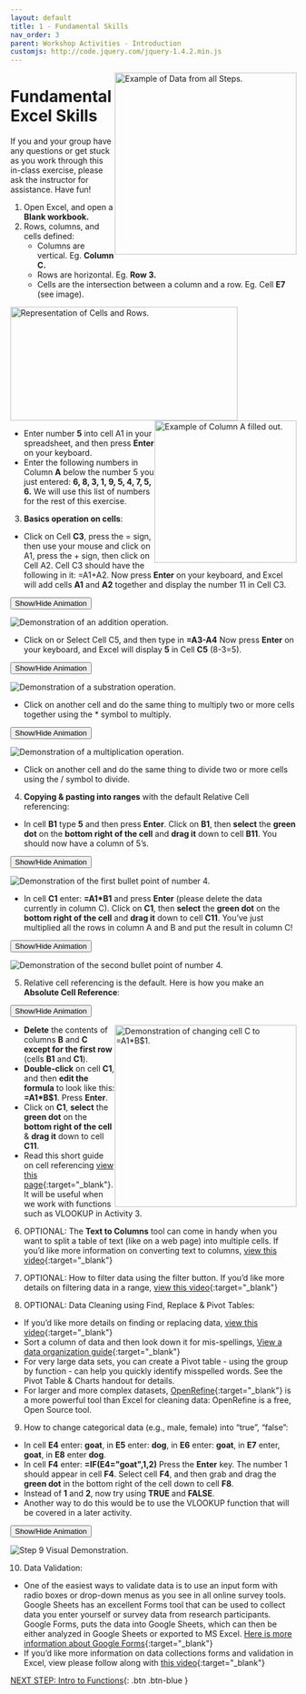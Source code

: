 ```yaml
---
layout: default
title: 1 - Fundamental Skills
nav_order: 3
parent: Workshop Activities - Introduction
customjs: http://code.jquery.com/jquery-1.4.2.min.js
---
```

<img src="images/excel-basics-01.png" style="float:right;width:320px;height:320px;" alt="Example of Data from all Steps."> 

# Fundamental Excel Skills

If you and your group have any questions or get stuck as you work through this in-class exercise, please ask the instructor for assistance.  Have fun!

1. Open Excel, and open a **Blank workbook.**
2. Rows, columns, and cells defined:   
   - Columns are vertical. Eg. **Column C.**
   - Rows are horizontal. Eg. **Row 3.**
   - Cells are the intersection between a column and a row. Eg. Cell **E7** (see image).<br>
<img src="images/excel-basics-02.png" width="400" height="200" alt="Representation of Cells and Rows."> 

 <img src="images/excel-basics-03.png" style="float:right;width:250px;height:250px;" alt="Example of Column A filled out.">

   - Enter number **5** into cell A1 in your spreadsheet, and then press **Enter** on your keyboard.
   - Enter the following numbers in Column **A** below the number 5 you just entered: **6, 8, 3, 1, 9, 5, 4, 7, 5, 6.**  We will use this list of numbers for the rest of this       exercise.

3. **Basics operation on cells**:
  - Click on Cell **C3**, press the = sign, then use your mouse and click on A1, press the + sign, then click on Cell A2. Cell C3 should have the following in it: =A1+A2. Now press **Enter** on your keyboard, and Excel will add cells **A1** and **A2** together and display the number 11 in Cell C3.<br>
  
<button onclick="toggle('gif1')">Show/Hide Animation</button>
<div id="gif1">
<img src="images/excel-basics-04.gif" alt="Demonstration of an addition operation."> <br>
</div> 


  - Click on or Select Cell C5, and then type in **=A3-A4**  Now press **Enter** on your keyboard, and Excel will display **5** in Cell **C5** (8-3=5).<br>
  
<button onclick="toggle('gif2')">Show/Hide Animation</button>
<div id="gif2">
<img src="images/excel-basics-05.gif" alt="Demonstration of a substration operation."> 
</div> 

  - Click on another cell and do the same thing to multiply two or more cells together using the * symbol to multiply.<br>
  
<button onclick="toggle('gif3')">Show/Hide Animation</button>
<div id="gif3">
<img src="images/excel-basics-06.gif" alt="Demonstration of a multiplication operation."> 
</div>

  - Click on another cell and do the same thing to divide two or more cells using the / symbol to divide.<br>

4. **Copying & pasting into ranges** with the default Relative Cell referencing:
  - In cell **B1** type **5** and then press **Enter**. Click on **B1**, then **select** the **green dot** on the **bottom right of the cell** and **drag it** down to cell **B11**. You should now have a column of 5’s.<br>

<button onclick="toggle('gif4')">Show/Hide Animation</button>
<div id="gif4">
<img src="images/excel-basics-07.gif" alt="Demonstration of the first bullet point of number 4."> 
</div>



  - In cell **C1** enter: **=A1*B1** and press **Enter** (please delete the data currently in column C). Click on **C1**, then **select** the **green dot** on the **bottom right of the cell** and **drag it** down to cell **C11**. You’ve just multiplied all the rows in column A and B and put the result in column C!<br>
  
<button onclick="toggle('gif5')">Show/Hide Animation</button>
<div id="gif5">
<img src="images/excel-basics-08.gif" alt="Demonstration of the second bullet point of number 4."> 
</div>


5. Relative cell referencing is the default. Here is how you make an **Absolute Cell Reference**:

<button onclick="toggle('gif6')">Show/Hide Animation</button>
<div id="gif6">
<img src="images/excel-basics-09.gif" style="float:right;width:320px;height:320px;" alt="Demonstration of changing cell C to =A1*B$1."> 
</div>


  - **Delete** the contents of columns **B** and **C** **except for the first row** (cells **B1** and **C1**).
  - **Double-click** on cell **C1**, and then **edit the formula** to look like this: **=A1*B$1**. Press **Enter**.
  - Click on **C1**, **select** the **green dot** on the **bottom right of the cell** & **drag it** down to cell **C11**.
  - Read this short guide on cell referencing [view this page](http://bit.ly/2EGE4EY){:target="_blank"}. It will be useful when we work with functions such as VLOOKUP in Activity 3.

6. OPTIONAL: The **Text to Columns** tool can come in handy when you want to split a table of text (like on a web page) into multiple cells. If you’d like more information on converting text to columns, [view this video](http://bit.ly/2HYNA7y){:target="_blank"} 

7. OPTIONAL: How to filter data using the filter button. If you’d like more details on filtering data in a range, [view this video](http://bit.ly/2I3qI6N){:target="_blank"} 

8. OPTIONAL: Data Cleaning using Find, Replace & Pivot Tables: 
  - If you’d like more details on finding or replacing data, [view this video](http://bit.ly/2I09Qhy){:target="_blank"} 
  - Sort a column of data and then look down it for mis-spellings, [View a data organization guide](http://bit.ly/2Yk2FaT){:target="_blank"} 
  - For very large data sets, you can create a Pivot table - using the group by function - can help you quickly identify misspelled words. See the Pivot Table & Charts handout for details.
  - For larger and more complex datasets, [OpenRefine](http://openrefine.org/){:target="_blank"} is a more powerful tool than Excel for cleaning data: OpenRefine is a free, Open Source tool.

9. How to change categorical data (e.g., male, female) into “true”, “false”:
  - In cell **E4** enter: **goat**, in **E5** enter: **dog**, in **E6** enter: **goat**, in **E7** enter, **goat**, in **E8** enter **dog**.
  - In cell **F4** enter: **=IF(E4="goat",1,2)**   Press the **Enter** key. The number 1 should appear in cell **F4**. Select cell **F4**, and then grab and drag the **green dot** in the bottom right of the cell down to cell **F8**.
  - Instead of **1** and **2**, now try using **TRUE** and **FALSE**.
  - Another way to do this would be to use the VLOOKUP function that will be covered in a later activity.<br>
  
<button onclick="toggle('gif7')">Show/Hide Animation</button>
<div id="gif7">
<img src="images/excel-basics-11.gif" alt="Step 9 Visual Demonstration." > 
</div>


10. Data Validation:

  - One of the easiest ways to validate data is to use an input form with radio boxes or drop-down menus as you see in all online survey tools. Google Sheets has an excellent Forms tool that can be used to collect data you enter yourself or survey data from research participants. Google Forms, puts the data into Google Sheets, which can then be either analyzed in Google Sheets or exported to MS Excel. [Here is more information about Google Forms](http://bit.ly/2FBqK5y){:target="_blank"}
  - If you’d like more information on data collections forms and validation in Excel, view please follow along with [this video](http://bit.ly/2I2jEYb){:target="_blank"}

<script>  

    function toggle(input) {
        var x = document.getElementById(input);
        if (x.style.display === "none") {
            x.style.display = "block";
        } else {
            x.style.display = "none";
        }
    }
</script>

[NEXT STEP: Intro to Functions](intro-functions.html){: .btn .btn-blue }
